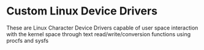 # Custom Linux Device Drivers
These are Linux Character Device Drivers capable of user space interaction with the kernel space through text read/write/conversion functions using procfs and sysfs
